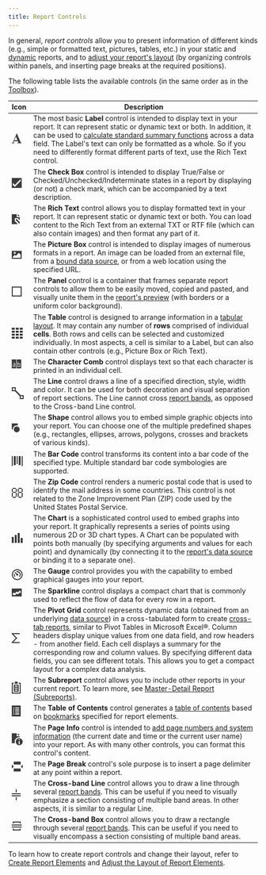 ```yaml
---
title: Report Controls
---
```

In general, _report controls_ allow you to present information of different kinds (e.g., simple or formatted text, pictures, tables, etc.) in your static and [dynamic](../../../../interface-elements-for-web/articles/report-designer/creating-reports/providing-data/bind-report-controls-to-data.md) reports, and to [adjust your report's layout](../../../../interface-elements-for-web/articles/report-designer/creating-reports/basic-operations/adjust-the-layout-of-report-elements.md) (by organizing controls within panels, and inserting page breaks at the required positions).

The following table lists the available controls (in the same order as in the [Toolbox](../../../../interface-elements-for-web/articles/report-designer/interface-elements/toolbox.md)).

| Icon | Description |
|---|---|
| ![web-designer-toolbox-label](../../../images/Img24560.png) | The most basic **Label** control is intended to display text in your report. It can represent static or dynamic text or both. In addition, it can be used to [calculate standard summary functions](../../../../interface-elements-for-web/articles/report-designer/creating-reports/shaping-data/calculating-summaries.md) across a data field. The Label's text can only be formatted as a whole. So if you need to differently format different parts of text, use the Rich Text control. |
| ![web-designer-toolbox-checkbox](../../../images/Img24565.png) | The **Check Box** control is intended to display True/False or Checked/Unchecked/Indeterminate states in a report by displaying (or not) a check mark, which can be accompanied by a text description. |
| ![web-designer-toolbox-rich-text](../../../images/Img24561.png) | The **Rich Text** control allows you to display formatted text in your report. It can represent static or dynamic text or both. You can load content to the Rich Text from an external TXT or RTF file (which can also contain images) and then format any part of it. |
| ![web-designer-toolbox-picture-box](../../../images/Img24567.png) | The **Picture Box** control is intended to display images of numerous formats in a report. An image can be loaded from an external file, from a [bound data source](../../../../interface-elements-for-web/articles/report-designer/creating-reports/providing-data/bind-a-report-to-data.md), or from a web location using the specified URL. |
| ![web-designer-toolbox-panel](../../../images/Img24562.png) | The **Panel** control is a container that frames separate report controls to allow them to be easily moved, copied and pasted, and visually unite them in the [report's preview](../../../../interface-elements-for-web/articles/report-designer/document-preview.md) (with borders or a uniform color background). |
| ![web-designer-toolbox-table](../../../images/Img24568.png) | The **Table** control is designed to arrange information in a [tabular layout](../../../../interface-elements-for-web/articles/report-designer/report-types/table-report.md). It may contain any number of **rows** comprised of individual **cells**. Both rows and cells can be selected and customized individually. In most aspects, a cell is similar to a Label, but can also contain other controls (e.g., Picture Box or Rich Text). |
| ![web-designer-toolbox-cellular-label](../../../images/Img125221.png) | The **Character Comb** control displays text so that each character is printed in an individual cell. |
| ![web-designer-toolbox-line](../../../images/Img24569.png) | The **Line** control draws a line of a specified direction, style, width and color. It can be used for both decoration and visual separation of report sections. The Line cannot cross [report bands](../../../../interface-elements-for-web/articles/report-designer/report-elements/report-bands.md), as opposed to the Cross-band Line control. |
| ![web-designer-toolbox-shape](../../../images/Img24570.png) | The **Shape** control allows you to embed simple graphic objects into your report. You can choose one of the multiple predefined shapes (e.g., rectangles, ellipses, arrows, polygons, crosses and brackets of various kinds). |
| ![web-designer-toolbox-barcode](../../../images/Img24571.png) | The **Bar Code** control transforms its content into a bar code of the specified type. Multiple standard bar code symbologies are supported. |
| ![web-designer-toolbox-zipcode](../../../images/Img24572.png) | The **Zip Code** control renders a numeric postal code that is used to identify the mail address in some countries. This control is not related to the Zone Improvement Plan (ZIP) code used by the United States Postal Service. |
| ![web-designer-toolbox-chart](../../../images/Img24566.png) | The **Chart** is a sophisticated control used to embed graphs into your report. It graphically represents a series of points using numerous 2D or 3D chart types. A Chart can be populated with points both manually (by specifying arguments and values for each point) and dynamically (by connecting it to the [report's data source](../../../../interface-elements-for-web/articles/report-designer/creating-reports/providing-data/bind-a-report-to-data.md) or binding it to a separate one). |
| ![web-designer-toolbox-gauge](../../../images/Img24573.png) | The **Gauge** control provides you with the capability to embed graphical gauges into your report. |
| ![web-designer-toolbox-sparkline](../../../images/Img24563.png) | The **Sparkline** control displays a compact chart that is commonly used to reflect the flow of data for every row in a report. |
| ![web-designer-toolbox-pivotgrid](../../../images/Img24564.png) | The **Pivot Grid** control represents dynamic data (obtained from an underlying [data source](../../../../interface-elements-for-web/articles/report-designer/creating-reports/providing-data/bind-a-report-to-data.md)) in a cross-tabulated form to create [cross-tab reports](../../../../interface-elements-for-web/articles/report-designer/report-types/cross-tab-report.md), similar to Pivot Tables in Microsoft Excel&#174;. Column headers display unique values from one data field, and row headers - from another field. Each cell displays a summary for the corresponding row and column values. By specifying different data fields, you can see different totals. This allows you to get a compact layout for a complex data analysis. |
| ![eud-report-controls-subreport](../../../images/Img120205.png) | The **Subreport** control allows you to include other reports in your current report. To learn more, see [Master-Detail Report (Subreports)](../../../../interface-elements-for-web/articles/report-designer/report-types/master-detail-report-(subreports).md). |
| ![WebReportDesigner_Toolbox_TableOfContent](../../../images/Img122905.png) | The **Table of Contents** control generates a [table of contents](../../../../interface-elements-for-web/articles/report-designer/creating-reports/report-navigation-and-interactivity/create-a-table-of-contents.md) based on [bookmarks](../../../../interface-elements-for-web/articles/report-designer/creating-reports/report-navigation-and-interactivity/create-a-document-map-with-bookmarks.md) specified for report elements. |
| ![web-designer-toolbox-page-info](../../../images/Img24574.png) | The **Page Info** control is intended to [add page numbers and system information](../../../../interface-elements-for-web/articles/report-designer/creating-reports/add-details-about-a-report/add-page-numbers-and-system-information-to-a-report.md) (the current date and time or the current user name) into your report. As with many other controls, you can format this control's content. |
| ![RD_ControlIcon_PageBreak](../../../images/Img24575.png) | The **Page Break** control's sole purpose is to insert a page delimiter at any point within a report. |
| ![RD_ControlIcon_CrossBandLine](../../../images/Img24576.png) | The **Cross-band Line** control allows you to draw a line through several [report bands](../../../../interface-elements-for-web/articles/report-designer/report-elements/report-bands.md). This can be useful if you need to visually emphasize a section consisting of multiple band areas. In other aspects, it is similar to a regular Line. |
| ![RD_ControlIcon_CrossBandBox](../../../images/Img24577.png) | The **Cross-band Box** control allows you to draw a rectangle through several [report bands](../../../../interface-elements-for-web/articles/report-designer/report-elements/report-bands.md). This can be useful if you need to visually encompass a section consisting of multiple band areas. |

To learn how to create report controls and change their layout, refer to [Create Report Elements](../../../../interface-elements-for-web/articles/report-designer/creating-reports/basic-operations/create-report-elements.md) and [Adjust the Layout of Report Elements](../../../../interface-elements-for-web/articles/report-designer/creating-reports/basic-operations/adjust-the-layout-of-report-elements.md).